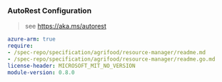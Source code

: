 ### AutoRest Configuration

> see https://aka.ms/autorest

``` yaml
azure-arm: true
require:
- /spec-repo/specification/agrifood/resource-manager/readme.md
- /spec-repo/specification/agrifood/resource-manager/readme.go.md
license-header: MICROSOFT_MIT_NO_VERSION
module-version: 0.8.0
```